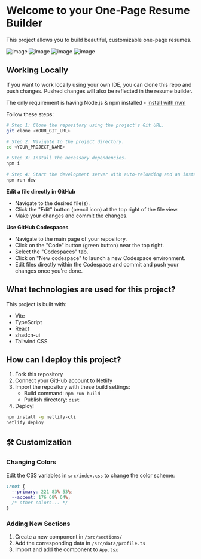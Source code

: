 # Welcome to your One-Page Resume Builder

This project allows you to build beautiful, customizable one-page resumes.

![image](https://github.com/user-attachments/assets/62c4b7b6-9bd6-4708-80e2-c2b334819105)
![image](https://github.com/user-attachments/assets/e07314ff-9365-4d64-8944-75d972d98e92)
![image](https://github.com/user-attachments/assets/131c82b0-4217-4b0d-b7e9-a1cc4d838ffa)
![image](https://github.com/user-attachments/assets/73dec0a9-9976-40c5-a687-a5e6405aec8d)


## Working Locally

If you want to work locally using your own IDE, you can clone this repo and push changes. Pushed changes will also be reflected in the resume builder.

The only requirement is having Node.js & npm installed - [install with nvm](https://github.com/nvm-sh/nvm#installing-and-updating)

Follow these steps:

```sh
# Step 1: Clone the repository using the project's Git URL.
git clone <YOUR_GIT_URL>

# Step 2: Navigate to the project directory.
cd <YOUR_PROJECT_NAME>

# Step 3: Install the necessary dependencies.
npm i

# Step 4: Start the development server with auto-reloading and an instant preview.
npm run dev
```

**Edit a file directly in GitHub**

- Navigate to the desired file(s).
- Click the "Edit" button (pencil icon) at the top right of the file view.
- Make your changes and commit the changes.

**Use GitHub Codespaces**

- Navigate to the main page of your repository.
- Click on the "Code" button (green button) near the top right.
- Select the "Codespaces" tab.
- Click on "New codespace" to launch a new Codespace environment.
- Edit files directly within the Codespace and commit and push your changes once you're done.

## What technologies are used for this project?

This project is built with:

- Vite
- TypeScript
- React
- shadcn-ui
- Tailwind CSS

## How can I deploy this project?

1. Fork this repository
2. Connect your GitHub account to Netlify
3. Import the repository with these build settings:
   - Build command: `npm run build`
   - Publish directory: `dist`
4. Deploy!

```sh
npm install -g netlify-cli
netlify deploy
```

## 🛠️ Customization

### Changing Colors

Edit the CSS variables in `src/index.css` to change the color scheme:

```css
:root {
  --primary: 221 83% 53%;
  --accent: 176 68% 64%;
  /* other colors... */
}
```

### Adding New Sections

1. Create a new component in `/src/sections/`
2. Add the corresponding data in `/src/data/profile.ts`
3. Import and add the component to `App.tsx`

